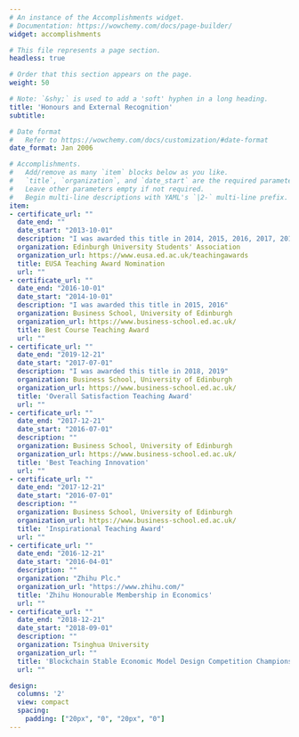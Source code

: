 ```yaml
---
# An instance of the Accomplishments widget.
# Documentation: https://wowchemy.com/docs/page-builder/
widget: accomplishments

# This file represents a page section.
headless: true

# Order that this section appears on the page.
weight: 50

# Note: `&shy;` is used to add a 'soft' hyphen in a long heading.
title: 'Honours and External Recognition'
subtitle:

# Date format
#   Refer to https://wowchemy.com/docs/customization/#date-format
date_format: Jan 2006

# Accomplishments.
#   Add/remove as many `item` blocks below as you like.
#   `title`, `organization`, and `date_start` are the required parameters.
#   Leave other parameters empty if not required.
#   Begin multi-line descriptions with YAML's `|2-` multi-line prefix.
item:
- certificate_url: ""
  date_end: ""
  date_start: "2013-10-01"
  description: "I was awarded this title in 2014, 2015, 2016, 2017, 2018, 2019"
  organization: Edinburgh University Students' Association
  organization_url: https://www.eusa.ed.ac.uk/teachingawards
  title: EUSA Teaching Award Nomination
  url: ""
- certificate_url: ""
  date_end: "2016-10-01"
  date_start: "2014-10-01"
  description: "I was awarded this title in 2015, 2016"
  organization: Business School, University of Edinburgh
  organization_url: https://www.business-school.ed.ac.uk/
  title: Best Course Teaching Award
  url: ""
- certificate_url: ""
  date_end: "2019-12-21"
  date_start: "2017-07-01"
  description: "I was awarded this title in 2018, 2019"
  organization: Business School, University of Edinburgh
  organization_url: https://www.business-school.ed.ac.uk/
  title: 'Overall Satisfaction Teaching Award'
  url: ""
- certificate_url: ""
  date_end: "2017-12-21"
  date_start: "2016-07-01"
  description: ""
  organization: Business School, University of Edinburgh
  organization_url: https://www.business-school.ed.ac.uk/
  title: 'Best Teaching Innovation'
  url: ""
- certificate_url: ""
  date_end: "2017-12-21"
  date_start: "2016-07-01"
  description: ""
  organization: Business School, University of Edinburgh
  organization_url: https://www.business-school.ed.ac.uk/
  title: 'Inspirational Teaching Award'
  url: ""
- certificate_url: ""
  date_end: "2016-12-21"
  date_start: "2016-04-01"
  description: ""
  organization: "Zhihu Plc."
  organization_url: "https://www.zhihu.com/"
  title: 'Zhihu Honourable Membership in Economics'
  url: ""
- certificate_url: ""
  date_end: "2018-12-21"
  date_start: "2018-09-01"
  description: ""
  organization: Tsinghua University
  organization_url: ""
  title: 'Blockchain Stable Economic Model Design Competition Championship'
  url: ""

design:
  columns: '2'
  view: compact
  spacing:
    padding: ["20px", "0", "20px", "0"]
---
```

